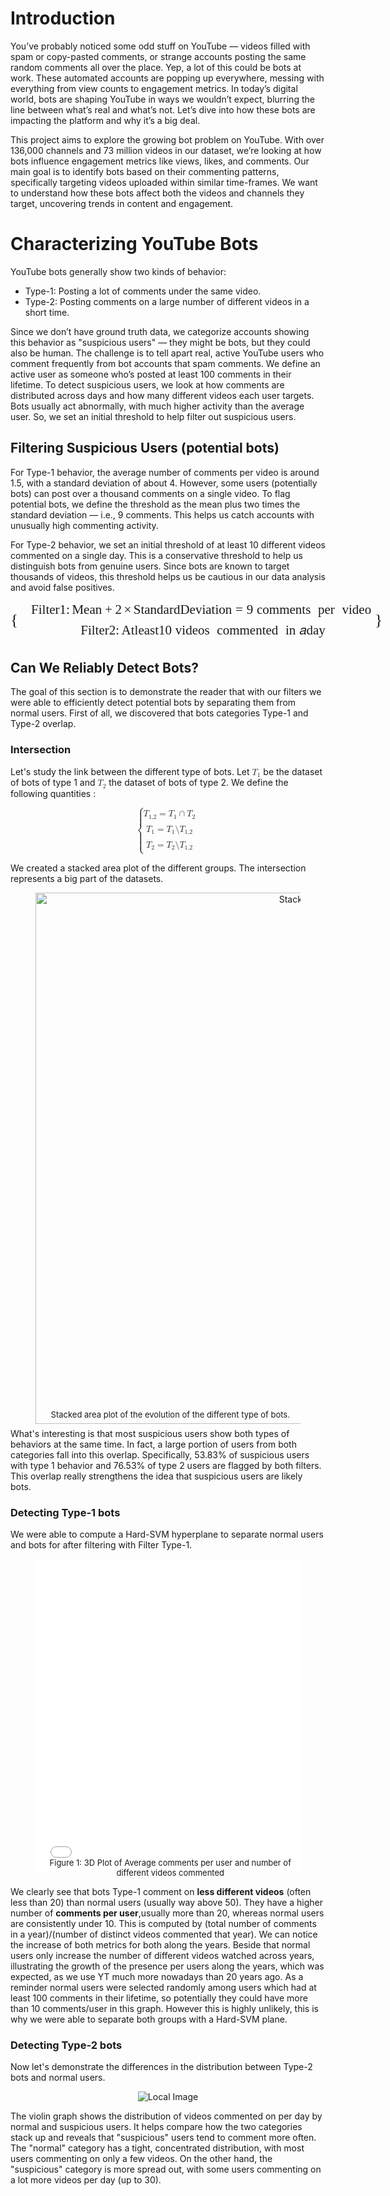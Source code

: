 # Introduction
You’ve probably noticed some odd stuff on YouTube — videos filled with spam or copy-pasted comments, or strange accounts posting the same random comments all over the place. Yep, a lot of this could be bots at work. These automated accounts are popping up everywhere, messing with everything from view counts to engagement metrics. In today’s digital world, bots are shaping YouTube in ways we wouldn’t expect, blurring the line between what’s real and what’s not. Let’s dive into how these bots are impacting the platform and why it’s a big deal.

This project aims to explore the growing bot problem on YouTube. With over 136,000 channels and 73 million videos in our dataset, we’re looking at how bots influence engagement metrics like views, likes, and comments. Our main goal is to identify bots based on their commenting patterns, specifically targeting videos uploaded within similar time-frames. We want to understand how these bots affect both the videos and channels they target, uncovering trends in content and engagement.

# Characterizing YouTube Bots
YouTube bots generally show two kinds of behavior:
- Type-1: Posting a lot of comments under the same video.
- Type-2: Posting comments on a large number of different videos in a short time.

Since we don’t have ground truth data, we categorize accounts showing this behavior as "suspicious users" — they might be bots, but they could also be human. The challenge is to tell apart real, active YouTube users who comment frequently from bot accounts that spam comments. We define an active user as someone who’s posted at least 100 comments in their lifetime. To detect suspicious users, we look at how comments are distributed across days and how many different videos each user targets. Bots usually act abnormally, with much higher activity than the average user. So, we set an initial threshold to help filter out suspicious users.

## Filtering Suspicious Users (potential bots)
For Type-1 behavior, the average number of comments per video is around 1.5, with a standard deviation of about 4. However, some users (potentially bots) can post over a thousand comments on a single video. To flag potential bots, we define the threshold as the mean plus two times the standard deviation — i.e., 9 comments. This helps us catch accounts with unusually high commenting activity. 

For Type-2 behavior, we set an initial threshold of at least 10 different videos commented on a single day. This is a conservative threshold to help us distinguish bots from genuine users. Since bots are known to target thousands of videos, this threshold helps us be cautious in our data analysis and avoid false positives.

<!-- <div style="border: 2px solidrgb(2, 13, 2); padding: 10px; background-color: #e8f5e9; border-radius: 8px; font-family: Arial, sans-serif;">
  <div style="font-size: 18px; color: #1976d2;">
     <p style="font-size: 18px; font-weight: bold;">Filter-1 = Mean + 2 * Standard Deviation = <span style="color: #d32f2f;">9 comments per video</span></p>
     <p style="font-size: 18px; font-weight: bold;">Filter-2 = <span style="color: #d32f2f;">10 videos commented in a day</span></p>
  </div>
</div> -->
<!-- <div style="border: 1px solid black; padding: 15px; background-color: white; border-radius: 8px; font-family: 'Times New Roman', serif;">
  <h2 style="margin-top: 0; text-align: center;">Filters for Data Analysis</h2>
  <ul style="list-style-type: none; padding: 0; margin: 0; font-size: 1.2em;">
    <li style="margin-bottom: 10px;">
      <strong>Filter-1:</strong> \( \text{Mean} + 2 \times \text{Standard Deviation} = \mathbf{9} \) comments per video
    </li>
    <li>
      <strong>Filter-2:</strong> At least \( \mathbf{10} \) videos commented in a day
    </li>
  </ul>
</div>
-->
<math display="block" class="tml-display" style="display: block; font-family: 'Times New Roman', serif; font-size: 1.5em;">
  <mrow>
    <mo fence="true" form="prefix" stretchy="true" style="font-size: 1.2em;">{</mo>
    <mtable displaystyle="true" columnalign="right left" style="margin-left: 1em;">
      <mtr>
        <mtd class="tml-right" style="padding: 0.7ex 0em 0.7ex 0em;">
          <mrow></mrow>
        </mtd>
        <mtd class="tml-left" style="padding: 0.7ex 0em 0.7ex 0em;">
          <mrow>
            <mi>Filter</mi>
            <mn>1</mn>
            <mo>:</mo>
            <mi>Mean</mi>
            <mo>+</mo>
            <mn>2</mn>
            <mo>×</mo>
            <mi>Standard</mi>
            <mi>Deviation</mi>
            <mo>=</mo>
            <mn>9</mn>
            <mo>comments</mo>
            <mo>per</mo>
            <mo>video</mo>
          </mrow>
        </mtd>
      </mtr>
      <mtr>
        <mtd class="tml-right" style="padding: 0.7ex 0em 0.7ex 0em;">
          <mrow></mrow>
        </mtd>
        <mtd class="tml-left" style="padding: 0.7ex 0em 0.7ex 0em;">
          <mrow>
            <mi>Filter</mi>
            <mn>2</mn>
            <mo>:</mo>
            <mi>At</mi>
            <mi>least</mi>
            <mn>10</mn>
            <mo>videos</mo>
            <mo>commented</mo>
            <mo>in</mo>
            <mi>a</mi>
            <mi>day</mi>
          </mrow>
        </mtd>
      </mtr>
    </mtable>
    <mo fence="true" form="postfix" stretchy="true" style="font-size: 1.2em;">}</mo>
  </mrow>
</math>


## Can We Reliably Detect Bots? 
The goal of this section is to demonstrate the reader that with our filters we were able to efficiently detect potential bots by separating them from normal users. First of all, we discovered that bots categories Type-1 and Type-2 overlap.

### Intersection

Let's study the link between the different type of bots. Let <math> <msub><mi>T</mi><mn>1</mn></msub></math> be the dataset of bots of type 1 and <math> <msub><mi>T</mi><mn>2</mn></msub></math> the dataset of bots of type 2. We define the following quantities :

<math display="block" class="tml-display" style="display:block math;">
  <mrow>
    <mo fence="true" form="prefix">{</mo>
    <mtable displaystyle="true" columnalign="right left">
      <mtr>
        <mtd class="tml-right" style="padding:0.7ex 0em 0.7ex 0em;">
          <mrow></mrow>
        </mtd>
        <mtd class="tml-left" style="padding:0.7ex 0em 0.7ex 0em;">
          <mrow>
            <msub>
              <mi>T</mi>
              <mn>1,2</mn>
            </msub>
            <mo>=</mo>
            <msub>
              <mi>T</mi>
              <mn>1</mn>
            </msub>
            <mo>∩</mo>
            <msub>
              <mi>T</mi>
              <mn>2</mn>
            </msub>
          </mrow>
        </mtd>
      </mtr>
      <mtr>
        <mtd class="tml-right" style="padding:0.7ex 0em 0.7ex 0em;">
          <mrow></mrow>
        </mtd>
        <mtd class="tml-left" style="padding:0.7ex 0em 0.7ex 0em;">
          <mrow>
            <msub>
              <menclose notation="top" class="tml-overline">
                <mi>T</mi>
              </menclose>
              <mn>1</mn>
            </msub>
            <mo>=</mo>
            <msub>
              <mi>T</mi>
              <mn>1</mn>
            </msub>
            <mi>\</mi>
            <msub>
              <mi>T</mi>
              <mn>1,2</mn>
            </msub>
          </mrow>
        </mtd>
      </mtr>
      <mtr>
        <mtd class="tml-right" style="padding:0.7ex 0em 0.7ex 0em;">
          <mrow></mrow>
        </mtd>
        <mtd class="tml-left" style="padding:0.7ex 0em 0.7ex 0em;">
          <mrow>
            <msub>
              <menclose notation="top" class="tml-overline">
                <mi>T</mi>
              </menclose>
              <mn>2</mn>
            </msub>
            <mo>=</mo>
            <msub>
              <mi>T</mi>
              <mn>2</mn>
            </msub>
            <mi>\</mi>
            <msub>
              <mi>T</mi>
              <mn>1,2</mn>
            </msub>
          </mrow>
        </mtd>
      </mtr>
    </mtable>
    <mo fence="true" form="postfix"></mo>
  </mrow>
</math>

We created a stacked area plot of the different groups. The intersection represents a big part of the datasets.

<div style="text-align: center;">
<figure>
  <img src="{{ site.baseurl }}/assets/data/introduction/different_types_of_bots.svg" alt="Stacked area" class='center'
  width="850px">
  <center>
  <figcaption>
  <p style="margin-top:-0.6cm;margin-left:0.2cm;">
    <font size=2> Stacked area plot of the evolution of the different type of bots.</font>
  </p>
  </figcaption>
  </center>
</figure>
</div>

What's interesting is that most suspicious users show both types of behaviors at the same time. In fact, a large portion of users from both categories fall into this overlap. Specifically, 53.83% of suspicious users with type 1 behavior and 76.53% of type 2 users are flagged by both filters. This overlap really strengthens the idea that suspicious users are likely bots.

### Detecting Type-1 bots

We were able to compute a Hard-SVM hyperplane to separate normal users and bots for after filtering with Filter Type-1. 

<div style="text-align: center;" id="Figure1">
<figure>
  <iframe src="{{ site.baseurl }}/assets/data/type-1_analysis/3D_hyperplane_density.html" 
          width="100%" 
          height="500" 
          style="border:none;">
  </iframe>
  <center>
  <figcaption>
    <p style="margin-top:-0.6cm;margin-left:0.2cm;">
      <font size="2">Figure 1: 3D Plot of Average comments per user and number of different videos commented</font>
    </p>
  </figcaption>
  </center>
</figure>
</div>

We clearly see that bots Type-1 comment on **less different videos** (often less than 20) than normal users (usually way above 50). They have a higher number of **comments per user**,usually more than 20, whereas normal users are consistently under 10. This is computed by (total number of comments in a year)/(number of distinct videos commented that year). We can notice the increase of both metrics for both along the years. Beside that normal users only increase the number of different videos watched across years, illustrating the growth of the presence per users along the years, which was expected, as we use YT much more nowadays than 20 years ago. As a reminder normal users were selected randomly among users which had at least 100 comments in their lifetime, so potentially they could have more than 10 comments/user in this graph. However this is highly unlikely, this is why we were able to separate both groups with a Hard-SVM plane. 


### Detecting Type-2 bots
Now let's demonstrate the differences in the distribution between Type-2 bots and normal users.
<div style="text-align: center;">
  <img src="{{ site.baseurl }}/assets/data/introduction/violin.png" alt="Local Image">
</div>

The violin graph shows the distribution of videos commented on per day by normal and suspicious users. It helps compare how the two categories stack up and reveals that "suspicious" users tend to comment more often. The "normal" category has a tight, concentrated distribution, with most users commenting on only a few videos. On the other hand, the "suspicious" category is more spread out, with some users commenting on a lot more videos per day (up to 30).